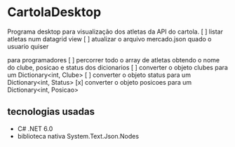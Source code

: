 # CartolaDesktop
Programa desktop para visualização dos atletas da API do cartola.
[ ] listar atletas num datagrid view
[ ] atualizar o arquivo mercado.json quado o usuario quiser

para programadores
[ ] percorrer todo o array de atletas obtendo o nome do clube, posicao e status dos dicionarios
[ ] converter o objeto clubes para um Dictionary<int, Clube>
[ ] converter o objeto status para um Dictionary<int, Status>
[x] converter o objeto posicoes para um Dictionary<int, Posicao>

## tecnologias usadas
- C# .NET 6.0
- biblioteca nativa System.Text.Json.Nodes
